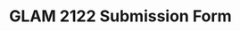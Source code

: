 ---
title: GLAM 2122 Submission Form
redirect_to: https://forms.gle/s8KbFLiZQ1uuppXVA
redirect_from: 
  - /GLAM2122Submission
  - /glam2122submission
---